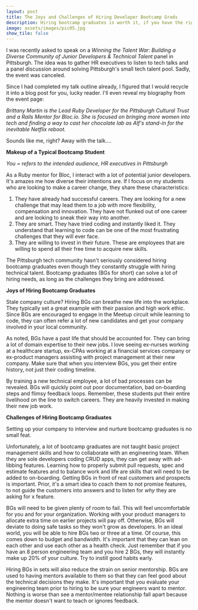 ```yaml
---
layout: post
title: The Joys and Challenges of Hiring Developer Bootcamp Grads
description: Hiring bootcamp graduates is worth it, if you have the right resources.
image: assets/images/pic05.jpg
show_tile: false
---
```


I was recently asked to speak on a _Winning the Talent War: Building a Diverse Community of Junior Developers & Technical Talent_ panel in Pittsburgh. The idea was to gather HR executives to listen to tech talks and a panel discussion around solving Pittsburgh's small tech talent pool. Sadly, the event was canceled.

Since I had completed my talk outline already, I figured that I would recycle it into a blog post for you, lucky reader. I'll even reveal my biography from the event page:

_Brittany Martin is the Lead Ruby Developer for the Pittsburgh Cultural Trust and a Rails Mentor for Bloc.io. She is focused on bringing more women into tech and finding a way to cast her chocolate lab as Alf's stand-in for the inevitable Netflix reboot._

Sounds like me, right? Away with the talk....

**Makeup of a Typical Bootcamp Student**

_You = refers to the intended audience, HR executives in Pittsburgh_

As a Ruby mentor for Bloc, I interact with a lot of potential junior developers. It's amazes me how diverse their intentions are. If I focus on my students who are looking to make a career change, they share these characteristics:

1. They have already had successful careers. They are looking for a new challenge that may lead them to a job with more flexibility, compensation and innovation. They have not flunked out of one career and are looking to sneak their way into another.
2. They are smart. They have tried coding and instantly liked it. They understand that learning to code can be one of the most frustrating challenges that they will ever face.
3. They are willing to invest in their future. These are employees that are willing to spend all their free time to acquire new skills.

The Pittsburgh tech community hasn't seriously considered hiring bootcamp graduates even though they constantly struggle with hiring technical talent. Bootcamp graduates (BGs for short) can solve a lot of hiring needs, as long as the challenges they bring are addressed.

**Joys of Hiring Bootcamp Graduates**

Stale company culture? Hiring BGs can breathe new life into the workplace. They typically set a great example with their passion and high work ethic. Since BGs are encouraged to engage in the Meetup circuit while learning to code, they can often refer a lot of new candidates and get your company involved in your local community.

As noted, BGs have a past life that should be accounted for. They can bring a lot of domain expertise to their new jobs. I love seeing ex-nurses working at a healthcare startup, ex-CPAs working at a financial services company or ex-product managers assisting with project management at their new company. Make sure that when you interview BGs, you get their entire history, not just their coding timeline.

By training a new technical employee, a lot of bad processes can be revealed. BGs will quickly point out poor documentation, bad on-boarding steps and flimsy feedback loops.  Remember, these students put their entire livelihood on the line to switch careers. They are heavily invested in making their new job work.

**Challenges of Hiring Bootcamp Graduates**

Setting up your company to interview and nurture bootcamp graduates is no small feat.

Unfortunately, a lot of bootcamp graduates are not taught basic project management skills and how to collaborate with an engineering team. When they are sole developers coding CRUD apps, they can get away with ad-libbing features. Learning how to properly submit pull requests, spec and estimate features and to balance work and life are skills that will need to be added to on-boarding. Getting BGs in front of real customers and prospects is important. Prior, it's a smart idea to coach them to not promise features, to not guide the customers into answers and to listen for _why_ they are asking for x feature.

BGs will need to be given plenty of room to fail. This will feel uncomfortable for you and for your organization. Working with your product managers to allocate extra time on earlier projects will pay off. Otherwise, BGs will deviate to doing safe tasks so they won't grow as developers. In an ideal world, you will be able to hire BGs two or three at a time. Of course, this comes down to budget and bandwidth. It's important that they can lean on each other and use each other as a health check. Just remember that if you have an 8 person engineering team and you hire 2 BGs, they will instantly make up 20% of your culture. Try to instill good habits early.

Hiring BGs in sets will also reduce the strain on senior mentorship. BGs are used to having mentors available to them so that they can feel good about the technical decisions they make. It's important that you evaluate your engineering team prior to hiring to be sure your engineers want to mentor. Nothing is worse than see a mentor/mentee relationship fall apart because the mentor doesn't want to teach or ignores feedback.
